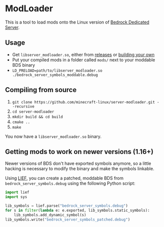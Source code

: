 # ModLoader

This is a tool to load mods onto the Linux version of [Bedrock Dedicated Server](https://minecraft.net/download/server/bedrock).

## Usage
- Get `libserver_modloader.so`, either from [releases](https://github.com/minecraft-linux/server-modloader/releases) or [building your own](#compiling-from-source)
- Put your compiled mods in a folder called `mods/` next to your moddable BDS binary
- `LD_PRELOAD=path/to/libserver_modloader.so ./bedrock_server_symbols_moddable.debug`

## Compiling from source
1. `git clone https://github.com/minecraft-linux/server-modloader.git --recursive`
2. `cd server-modloader`
3. `mkdir build && cd build`
4. `cmake ..`
5. `make`

You now have a `libserver_modloader.so` binary.

## Getting mods to work on newer versions (1.16+)
Newer versions of BDS don't have exported symbols anymore, so a little hacking is necessary to modify the binary and make the symbols linkable.

Using [LIEF](https://github.com/lief-project/lief), you can create a patched, moddable BDS from `bedrock_server_symbols.debug` using the following Python script:

```py
import lief
import sys

lib_symbols = lief.parse("bedrock_server_symbols.debug")
for s in filter(lambda e: e.exported, lib_symbols.static_symbols):
    lib_symbols.add_dynamic_symbol(s)
lib_symbols.write("bedrock_server_symbols_patched.debug")
```
